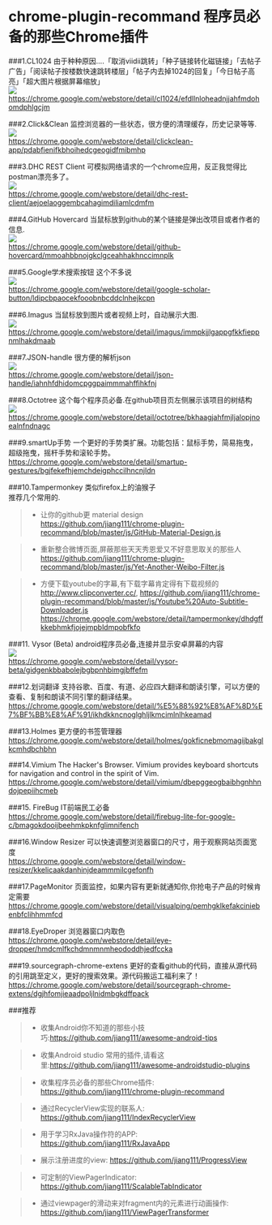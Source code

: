 # chrome-plugin-recommand 程序员必备的那些Chrome插件

###1.CL1024
由于种种原因....「取消viidii跳转」「种子链接转化磁链接」「去帖子广告」「阅读帖子按楼数快速跳转楼层」「帖子内去掉1024的回复」「今日帖子高亮」「超大图片根据屏幕缩放」 <br />
![](https://raw.githubusercontent.com/jiang111/chrome-plugin-recommand/master/img/cl1024.png) <br />
https://chrome.google.com/webstore/detail/cl1024/efdllnloheadnjjahfmdohomdphlgcjm

###2.Click&Clean
监控浏览器的一些状态，很方便的清理缓存，历史记录等等. <br />
![](https://raw.githubusercontent.com/jiang111/chrome-plugin-recommand/master/img/cleanclear.png) <br />
https://chrome.google.com/webstore/detail/clickclean-app/pdabfienifkbhoihedcgeogidfmibmhp

###3.DHC REST Client
可模拟网络请求的一个chrome应用，反正我觉得比postman漂亮多了。 <br />
![](https://raw.githubusercontent.com/jiang111/chrome-plugin-recommand/master/img/dhc.png)  <br />
https://chrome.google.com/webstore/detail/dhc-rest-client/aejoelaoggembcahagimdiliamlcdmfm

###4.GitHub Hovercard
当鼠标放到github的某个链接是弹出改项目或者作者的信息. <br />
![](https://raw.githubusercontent.com/jiang111/chrome-plugin-recommand/master/img/GitHubHovercard.png) <br />
https://chrome.google.com/webstore/detail/github-hovercard/mmoahbbnojgkclgceahhakhnccimnplk

###5.Google学术搜索按钮
这个不多说 <br />
![](https://raw.githubusercontent.com/jiang111/chrome-plugin-recommand/master/img/Googlesearch.png) <br />
https://chrome.google.com/webstore/detail/google-scholar-button/ldipcbpaocekfooobnbcddclnhejkcpn

###6.Imagus
当鼠标放到图片或者视频上时，自动展示大图.  <br />
![](https://raw.githubusercontent.com/jiang111/chrome-plugin-recommand/master/img/Imagus.png) <br />
https://chrome.google.com/webstore/detail/imagus/immpkjjlgappgfkkfieppnmlhakdmaab

###7.JSON-handle
很方便的解析json <br />
![](https://raw.githubusercontent.com/jiang111/chrome-plugin-recommand/master/img/json_handle.png) <br />
https://chrome.google.com/webstore/detail/json-handle/iahnhfdhidomcpggpaimmmahffihkfnj

###8.Octotree
这个每个程序员必备.在github项目页左侧展示该项目的树结构 <br />
![](https://raw.githubusercontent.com/jiang111/chrome-plugin-recommand/master/img/Octotree.png) <br />
https://chrome.google.com/webstore/detail/octotree/bkhaagjahfmjljalopjnoealnfndnagc

###9.smartUp手势
一个更好的手势类扩展。功能包括：鼠标手势，简易拖曳，超级拖曳，摇杆手势和滚轮手势。 <br />
https://chrome.google.com/webstore/detail/smartup-gestures/bgjfekefhjemchdeigphccilhncnjldn

###10.Tampermonkey
类似firefox上的油猴子 <br />
推荐几个常用的.
>* 让你的github更 material design  https://github.com/jiang111/chrome-plugin-recommand/blob/master/js/GitHub-Material-Design.js  

>* 重新整合微博页面,屏蔽那些天天秀恩爱又不好意思取关的那些人 https://github.com/jiang111/chrome-plugin-recommand/blob/master/js/Yet-Another-Weibo-Filter.js

>* 方便下载youtube的字幕,有下载字幕肯定得有下载视频的 http://www.clipconverter.cc/, https://github.com/jiang111/chrome-plugin-recommand/blob/master/js/Youtube%20Auto-Subtitle-Downloader.js
https://chrome.google.com/webstore/detail/tampermonkey/dhdgffkkebhmkfjojejmpbldmpobfkfo

###11. Vysor (Beta)
android程序员必备,连接并显示安卓屏幕的内容 <br />
![](https://raw.githubusercontent.com/jiang111/chrome-plugin-recommand/master/img/vysor.png) <br />
https://chrome.google.com/webstore/detail/vysor-beta/gidgenkbbabolejbgbpnhbimgjbffefm


###12.划词翻译
支持谷歌、百度、有道、必应四大翻译和朗读引擎，可以方便的查看、复制和朗读不同引擎的翻译结果。 <br />
https://chrome.google.com/webstore/detail/%E5%88%92%E8%AF%8D%E7%BF%BB%E8%AF%91/ikhdkkncnoglghljlkmcimlnlhkeamad

###13.Holmes
更方便的书签管理器 <br />
https://chrome.google.com/webstore/detail/holmes/gokficnebmomagijbakglkcmhdbchbhn

###14.Vimium
The Hacker's Browser. Vimium provides keyboard shortcuts for navigation and control in the spirit of Vim. <br />
https://chrome.google.com/webstore/detail/vimium/dbepggeogbaibhgnhhndojpepiihcmeb

###15. FireBug
IT前端民工必备  <br />
https://chrome.google.com/webstore/detail/firebug-lite-for-google-c/bmagokdooijbeehmkpknfglimnifench

###16.Window Resizer
可以快速调整浏览器窗口的尺寸，用于观察网站页面宽度 <br />
https://chrome.google.com/webstore/detail/window-resizer/kkelicaakdanhinjdeammmilcgefonfh

###17.PageMonitor
页面监控，如果内容有更新就通知你,你抢电子产品的时候肯定需要 <br />
https://chrome.google.com/webstore/detail/visualping/pemhgklkefakciniebenbfclihhmmfcd

###18.EyeDroper
浏览器窗口内取色 <br />
https://chrome.google.com/webstore/detail/eye-dropper/hmdcmlfkchdmnmnmheododdhjedfccka

###19.sourcegraph-chrome-extens
更好的查看github的代码，直接从源代码的引用跳至定义，更好的搜索效果。源代码搬运工福利来了！
https://chrome.google.com/webstore/detail/sourcegraph-chrome-extens/dgjhfomjieaadpoljlnidmbgkdffpack



###推荐

>* 收集Android你不知道的那些小技巧:https://github.com/jiang111/awesome-android-tips

>* 收集Android studio 常用的插件,请看这里:https://github.com/jiang111/awesome-androidstudio-plugins

>* 收集程序员必备的那些Chrome插件: https://github.com/jiang111/chrome-plugin-recommand

>* 通过RecyclerView实现的联系人: https://github.com/jiang111/IndexRecyclerView

>* 用于学习RxJava操作符的APP: https://github.com/jiang111/RxJavaApp

>* 展示注册进度的view: https://github.com/jiang111/ProgressView

>* 可定制的ViewPagerIndicator: https://github.com/jiang111/ScalableTabIndicator

>* 通过viewpager的滑动来对fragment内的元素进行动画操作: https://github.com/jiang111/ViewPagerTransformer




